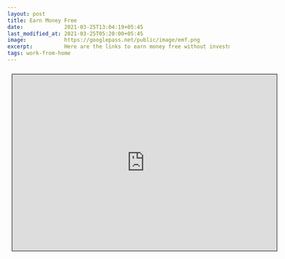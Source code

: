 ```yaml
---
layout: post
title: Earn Money Free
date:             2021-03-25T13:04:19+05:45
last_modified_at: 2021-03-25T05:20:00+05:45
image:            https://googlepass.net/public/image/emf.png
excerpt:          Here are the links to earn money free without investment from home.
tags: work-from-home
---
```



<iframe src="https://docs.google.com/spreadsheets/d/e/2PACX-1vS7eNd8b44ZFFF5ZpE1xdcr0AR0h8t2lEBmHZsbxvMv_lu1eALbC2A8CJoS23z22UIeqcp_COuabOPk/pubhtml?gid=1248142820&amp;single=true&amp;widget=true&amp;headers=false" scrolling="no" style="border: 1px solid black; position: relative; margin-left: 10px; margin-top: 10px; width: 600px; height: 400px; ">
</iframe>


